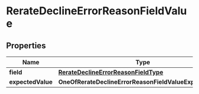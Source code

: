 # RerateDeclineErrorReasonFieldValue

## Properties
Name | Type | Description | Notes
------------ | ------------- | ------------- | -------------
**field** | [**RerateDeclineErrorReasonFieldType**](RerateDeclineErrorReasonFieldType.md) |  | 
**expectedValue** | **OneOfRerateDeclineErrorReasonFieldValueExpectedValue** |  |  [optional]
